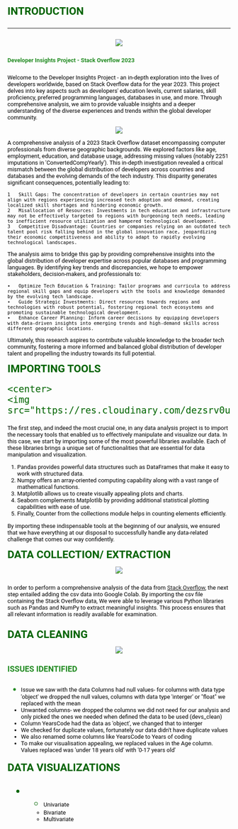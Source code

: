 <font color='DarkGreen'> <font face="roboto" size="5"> **INTRODUCTION**

---
<center>
    <img src="https://res.cloudinary.com/dezsrv0us/image/upload/c_pad,w_500,h_300/v1706448387/1_juhm4z.png">
</center>

<font color='forestgreen'> <font face="roboto" size="2">
**Developer Insights Project - Stack Overflow 2023**

<font color='black'> <font face="roboto" size="2">
Welcome to the Developer Insights Project - an in-depth exploration into the lives of developers worldwide, based on Stack Overflow data for the year 2023. This project delves into key aspects such as developers' education levels, current salaries, skill proficiency, preferred programming languages, databases in use, and more. Through comprehensive analysis, we aim to provide valuable insights and a deeper understanding of the diverse experiences and trends within the global developer community.

<center>
    <img src="https://res.cloudinary.com/dezsrv0us/image/upload/c_pad,w_500,h_300/v1706449232/2_oa4m8v.png">
</center>

<font color='black'> <font face="roboto" size="2">
A comprehensive analysis of a 2023 Stack Overflow dataset encompassing computer professionals from diverse geographic backgrounds. We explored factors like age, employment, education, and database usage, addressing missing values (notably 2251 imputations in 'ConvertedCompYearly'). This in-depth investigation revealed a critical mismatch between the global distribution of developers across countries and databases and the evolving demands of the tech industry. This disparity generates significant consequences, potentially leading to:

	1	Skill Gaps: The concentration of developers in certain countries may not align with regions experiencing increased tech adoption and demand, creating localized skill shortages and hindering economic growth.
	2	Misallocation of Resources: Investments in tech education and infrastructure may not be effectively targeted to regions with burgeoning tech needs, leading to inefficient resource utilization and hampered technological development.
	3	Competitive Disadvantage: Countries or companies relying on an outdated tech talent pool risk falling behind in the global innovation race, jeopardizing their economic competitiveness and ability to adapt to rapidly evolving technological landscapes.
<font color='black'> <font face="roboto" size="2">The analysis aims to bridge this gap by providing comprehensive insights into the global distribution of developer expertise across popular databases and programming languages. By identifying key trends and discrepancies, we hope to empower stakeholders, decision-makers, and professionals to:

	•	Optimize Tech Education & Training: Tailor programs and curricula to address regional skill gaps and equip developers with the tools and knowledge demanded by the evolving tech landscape.
	•	Guide Strategic Investments: Direct resources towards regions and technologies with robust potential, fostering regional tech ecosystems and promoting sustainable technological development.
	•	Enhance Career Planning: Inform career decisions by equipping developers with data-driven insights into emerging trends and high-demand skills across different geographic locations.
<font color='black'> <font face="roboto" size="2">Ultimately, this research aspires to contribute valuable knowledge to the broader tech community, fostering a more informed and balanced global distribution of developer talent and propelling the industry towards its full potential.

<font color='DarkGreen'> <font face="roboto" size="5"> **IMPORTING TOOLS**

    <center>
    <img src="https://res.cloudinary.com/dezsrv0us/image/upload/c_pad,w_500,h_300/v1706450114/3_jb00sy.png">
</center>
<font color='black'> <font face="roboto" size="2">The first step, and indeed the most crucial one, in any data analysis project is to import the necessary tools that enabled us to effectively manipulate and visualize our data.
In this case, we start by importing some of the most powerful libraries available. Each of these libraries brings a unique set of functionalities that are essential for data manipulation and visualization.

1.  <font color='black'> <font face="roboto" size="2"> Pandas provides powerful data structures such as DataFrames that make it easy to work with structured data.
2.  <font color='black'> <font face="roboto" size="2"> Numpy offers an array-oriented computing capability along with a vast range of mathematical functions.
1.   <font color='black'> <font face="roboto" size="2">Matplotlib allows us to create visually appealing plots and charts.
2. <font color='black'> <font face="roboto" size="2">  Seaborn complements Matplotlib by providing additional statistical plotting capabilities with ease of use.
1.  <font color='black'> <font face="roboto" size="2"> Finally, Counter from the collections module helps in counting elements efficiently.

<font color='black'> <font face="roboto" size="2">By importing these indispensable tools at the beginning of our analysis, we ensured that we have everything at our disposal to successfully handle any data-related challenge that comes our way confidently.

<font color='DarkGreen'> <font face="roboto" size="5"> **DATA COLLECTION/ EXTRACTION**

<center>
    <img src="https://res.cloudinary.com/dezsrv0us/image/upload/c_pad,w_500,h_300/v1706450882/8_ldsnpy.png">
</center>

<font color='black'> <font face="roboto" size="2">In order to perform a comprehensive analysis of the data from [Stack Overflow](https://insights.stackoverflow.com/survey), the next step entailed adding the csv data into Google Colab.
By importing the csv file containing the Stack Overflow data, We were able to leverage various Python libraries such as Pandas and NumPy to extract meaningful insights. This process ensures that all relevant information is readily available for examination.

<font color='DarkGreen'> <font face="roboto" size="5"> **DATA CLEANING**

<center>
    <img src="https://res.cloudinary.com/dezsrv0us/image/upload/c_pad,w_500,h_300/v1706451141/9_uhjpfd.png">
</center>

<font color='forestGreen'> <font face="roboto" size="4"> **ISSUES IDENTIFIED**

* <font color='black'> <font face="roboto" size="2">Issue we saw with the data
Columns had null values- for columns with data type 'object' we dropped the null values, columns with data type 'interger' or "float" we replaced with the mean
* <font color='black'> <font face="roboto" size="2">Unwanted columns- we dropped the columns we did not need for our analysis and only picked the ones we  needed when defined the data to be used (devs_clean)
* <font color='black'> <font face="roboto" size="2"> Column YearsCode had the data as 'object', we changed that to interger
* <font color='black'> <font face="roboto" size="2">We checked for duplicate values, fortunately our data didn't have duplicate values
* <font color='black'> <font face="roboto" size="2">We also renamed some columns like YearsCode to Years of coding
* <font color='black'> <font face="roboto" size="2">To make our visualisation appealing, we replaced values in the Age column. Values replaced was 'under 18 years old' with '0-17 years old'

<font color='DarkGreen'> <font face="roboto" size="5"> **DATA VISUALIZATIONS**

* * <font color='black'> <font face="roboto" size="2"> Univariate
  *  <font color='black'> <font face="roboto" size="2"> Bivariate
  *   <font color='black'> <font face="roboto" size="2"> Multivariate
  
